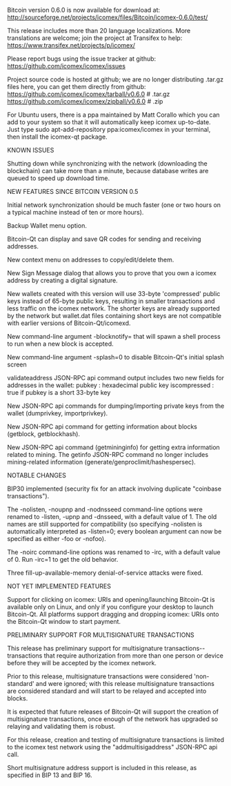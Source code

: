 Bitcoin version 0.6.0 is now available for download at:
http://sourceforge.net/projects/icomex/files/Bitcoin/icomex-0.6.0/test/

This release includes more than 20 language localizations.
More translations are welcome; join the
project at Transifex to help:
https://www.transifex.net/projects/p/icomex/

Please report bugs using the issue tracker at github:
https://github.com/icomex/icomex/issues

Project source code is hosted at github; we are no longer
distributing .tar.gz files here, you can get them
directly from github:
https://github.com/icomex/icomex/tarball/v0.6.0  # .tar.gz
https://github.com/icomex/icomex/zipball/v0.6.0  # .zip

For Ubuntu users, there is a ppa maintained by Matt Corallo which
you can add to your system so that it will automatically keep
icomex up-to-date.  Just type
sudo apt-add-repository ppa:icomex/icomex
in your terminal, then install the icomex-qt package.


KNOWN ISSUES

Shutting down while synchronizing with the network
(downloading the blockchain) can take more than a minute,
because database writes are queued to speed up download
time.


NEW FEATURES SINCE BITCOIN VERSION 0.5

Initial network synchronization should be much faster
(one or two hours on a typical machine instead of ten or more
hours).

Backup Wallet menu option.

Bitcoin-Qt can display and save QR codes for sending
and receiving addresses.

New context menu on addresses to copy/edit/delete them.

New Sign Message dialog that allows you to prove that you
own a icomex address by creating a digital
signature.

New wallets created with this version will
use 33-byte 'compressed' public keys instead of
65-byte public keys, resulting in smaller
transactions and less traffic on the icomex
network. The shorter keys are already supported
by the network but wallet.dat files containing
short keys are not compatible with earlier
versions of Bitcoin-Qt/icomexd.

New command-line argument -blocknotify=<command>
that will spawn a shell process to run <command> 
when a new block is accepted.

New command-line argument -splash=0 to disable
Bitcoin-Qt's initial splash screen

validateaddress JSON-RPC api command output includes
two new fields for addresses in the wallet:
pubkey : hexadecimal public key
iscompressed : true if pubkey is a short 33-byte key

New JSON-RPC api commands for dumping/importing
private keys from the wallet (dumprivkey, importprivkey).

New JSON-RPC api command for getting information about
blocks (getblock, getblockhash).

New JSON-RPC api command (getmininginfo) for getting
extra information related to mining. The getinfo
JSON-RPC command no longer includes mining-related
information (generate/genproclimit/hashespersec).



NOTABLE CHANGES

BIP30 implemented (security fix for an attack involving
duplicate "coinbase transactions").

The -nolisten, -noupnp and -nodnsseed command-line
options were renamed to -listen, -upnp and -dnsseed,
with a default value of 1. The old names are still
supported for compatibility (so specifying -nolisten
is automatically interpreted as -listen=0; every
boolean argument can now be specified as either
-foo or -nofoo).

The -noirc command-line options was renamed to
-irc, with a default value of 0. Run -irc=1 to
get the old behavior.

Three fill-up-available-memory denial-of-service
attacks were fixed.


NOT YET IMPLEMENTED FEATURES

Support for clicking on icomex: URIs and
opening/launching Bitcoin-Qt is available only on Linux,
and only if you configure your desktop to launch
Bitcoin-Qt. All platforms support dragging and dropping
icomex: URIs onto the Bitcoin-Qt window to start
payment.


PRELIMINARY SUPPORT FOR MULTISIGNATURE TRANSACTIONS

This release has preliminary support for multisignature
transactions-- transactions that require authorization
from more than one person or device before they
will be accepted by the icomex network.

Prior to this release, multisignature transactions
were considered 'non-standard' and were ignored;
with this release multisignature transactions are
considered standard and will start to be relayed
and accepted into blocks.

It is expected that future releases of Bitcoin-Qt
will support the creation of multisignature transactions,
once enough of the network has upgraded so relaying
and validating them is robust.

For this release, creation and testing of multisignature
transactions is limited to the icomex test network using
the "addmultisigaddress" JSON-RPC api call.

Short multisignature address support is included in this
release, as specified in BIP 13 and BIP 16.
